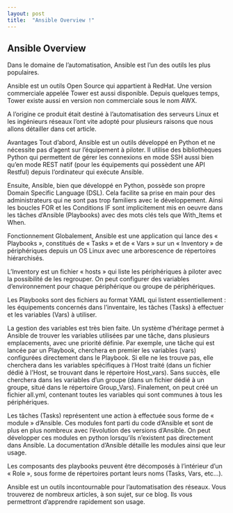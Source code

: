 ```yaml
---
layout: post
title:  "Ansible Overview !"
---
```


## Ansible Overview

Dans le domaine de l’automatisation, Ansible est l’un des outils les plus populaires.

Ansible est un outils Open Source qui appartient à RedHat. Une version commerciale appelée Tower est aussi disponible. Depuis quelques temps, Tower existe aussi en version non commerciale sous le nom AWX.

A l’origine ce produit était destiné à l’automatisation des serveurs Linux et les ingénieurs réseaux l’ont vite adopté pour plusieurs raisons que nous allons détailler dans cet article.

Avantages
Tout d’abord, Ansible est un outils développé en Python et ne nécessite pas d’agent sur l’équipement à piloter. Il utilise des bibliothèques Python qui permettent de gérer les connexions en mode SSH aussi bien qu’en mode REST natif (pour les équipements qui possèdent une API Restful) depuis l’ordinateur qui exécute Ansible.

Ensuite, Ansible, bien que développé en Python, possède son propre Domain Specific Language (DSL). Cela facilite sa prise en main pour des administrateurs qui ne sont pas trop familiers avec le développement.
Ainsi les boucles FOR et les Conditions IF sont implicitement mis en oeuvre dans les tâches d’Ansible (Playbooks) avec des mots clés tels que With_Items et When.

Fonctionnement
Globalement, Ansible est une application qui lance des « Playbooks », constitués de « Tasks » et de « Vars » sur un « Inventory » de périphériques depuis un OS Linux avec une arborescence de répertoires hiérarchisés.

L’Inventory est un fichier « hosts » qui liste les périphériques à piloter avec la possibilité de les regrouper. On peut configurer des variables d’environnement pour chaque périphérique ou groupe de périphériques.

Les Playbooks sont des fichiers au format YAML qui listent essentiellement : les équipements concernés dans l’inventaire, les tâches (Tasks) à effectuer et les variables (Vars) à utiliser.

La gestion des variables est très bien faite. Un système d’héritage permet à Ansible de trouver les variables utilisées par une tâche, dans plusieurs emplacements, avec une priorité définie.
Par exemple, une tâche qui est lancée par un Playbook, cherchera en premier les variables (vars) configurées directement dans le Playbook.
Si elle ne les trouve pas, elle cherchera dans les variables spécifiques à l’Host traité (dans un fichier dédié à l’Host, se trouvant dans le répertoire Host_vars).
Sans succès, elle cherchera dans les variables d’un groupe (dans un fichier dédié à un groupe, situé dans le répertoire Group_Vars).
Finalement, on peut créé un fichier all.yml, contenant toutes les variables qui sont communes à tous les périphériques.

Les tâches (Tasks) représentent une action à effectuée sous forme de « module » d’Ansible. Ces modules font parti du code d’Ansible et sont de plus en plus nombreux avec l’évolution des versions d’Ansible. On peut développer ces modules en python lorsqu’ils n’existent pas directement dans Ansible. La documentation d’Ansible détaille les modules ainsi que leur usage.

Les composants des playbooks peuvent être décomposés à l’intérieur d’un « Role », sous forme de répertoires portant leurs noms (Tasks, Vars, etc…).

Ansible est un outils incontournable pour l’automatisation des réseaux. Vous trouverez de nombreux articles, à son sujet, sur ce blog. Ils vous permettront d’apprendre rapidement son usage.